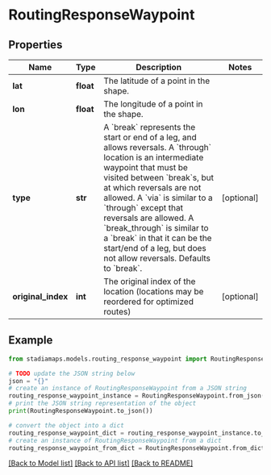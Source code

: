 # RoutingResponseWaypoint


## Properties

Name | Type | Description | Notes
------------ | ------------- | ------------- | -------------
**lat** | **float** | The latitude of a point in the shape. | 
**lon** | **float** | The longitude of a point in the shape. | 
**type** | **str** | A &#x60;break&#x60; represents the start or end of a leg, and allows reversals. A &#x60;through&#x60; location is an intermediate waypoint that must be visited between &#x60;break&#x60;s, but at which reversals are not allowed. A &#x60;via&#x60; is similar to a &#x60;through&#x60; except that reversals are allowed. A &#x60;break_through&#x60; is similar to a &#x60;break&#x60; in that it can be the start/end of a leg, but does not allow reversals. Defaults to &#x60;break&#x60;. | [optional] 
**original_index** | **int** | The original index of the location (locations may be reordered for optimized routes) | [optional] 

## Example

```python
from stadiamaps.models.routing_response_waypoint import RoutingResponseWaypoint

# TODO update the JSON string below
json = "{}"
# create an instance of RoutingResponseWaypoint from a JSON string
routing_response_waypoint_instance = RoutingResponseWaypoint.from_json(json)
# print the JSON string representation of the object
print(RoutingResponseWaypoint.to_json())

# convert the object into a dict
routing_response_waypoint_dict = routing_response_waypoint_instance.to_dict()
# create an instance of RoutingResponseWaypoint from a dict
routing_response_waypoint_from_dict = RoutingResponseWaypoint.from_dict(routing_response_waypoint_dict)
```
[[Back to Model list]](../README.md#documentation-for-models) [[Back to API list]](../README.md#documentation-for-api-endpoints) [[Back to README]](../README.md)


